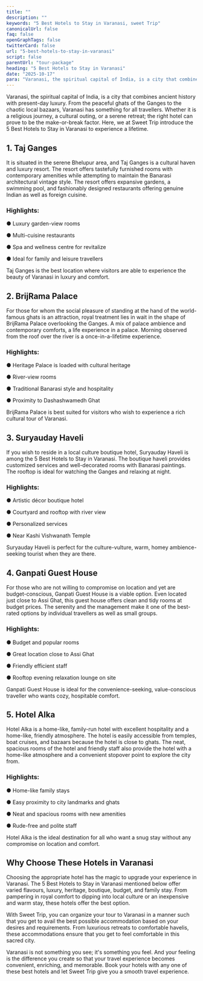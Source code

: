 ```yaml
---
title: ""
description: ""
keywords: "5 Best Hotels to Stay in Varanasi, sweet Trip"
canonicalUrl: false
faq: false
openGraphTags: false
twitterCard: false
url: "5-best-hotels-to-stay-in-varanasi"
script: false
parentUrl: "tour-package"
heading: "5 Best Hotels to Stay in Varanasi"
date: "2025-10-17"
para: "Varanasi, the spiritual capital of India, is a city that combines ancient history with present-day luxury. From the peaceful ghats of the Ganges to the chaotic local bazaars, Varanasi has something for all travellers. Whether it is a religious journey, a cultural outing, or a serene retreat; the right hotel can prove to be the make-or-break factor. Here, we at Sweet Trip introduce the 5 Best Hotels to Stay in Varanasi to experience a lifetime. "
---
```


<p>Varanasi, the spiritual capital of India, is a city that combines ancient history with present-day luxury. From the peaceful ghats of the Ganges to the chaotic local bazaars, Varanasi has something for all travellers. Whether it is a religious journey, a cultural outing, or a serene retreat; the right hotel can prove to be the make-or-break factor. Here, we at Sweet Trip introduce the 5 Best Hotels to Stay in Varanasi to experience a lifetime. </p>
<h2 className="mt-5 font-bold">
1. Taj Ganges
</h2>
<p>
          It is situated in the serene Bhelupur area, and Taj Ganges is a cultural haven and luxury resort. The resort offers tastefully furnished rooms with contemporary amenities while attempting to maintain the Banarasi architectural vintage style. The resort offers expansive gardens, a swimming pool, and fashionably designed restaurants offering genuine Indian as well as foreign cuisine.
              </p>
              <h3 className="mt-3 font-bold">
              Highlights: 
              </h3>
              <p>●	Luxury garden-view rooms</p>
              <p>●	Multi-cuisine restaurants</p>
              <p>●	Spa and wellness centre for revitalize</p>
              <p>●	Ideal for family and leisure travellers</p>
               <p className="mt-2">
                Taj Ganges is the best location where visitors are able to experience the beauty of Varanasi in luxury and comfort.
              </p>
              <h2 className="mt-5 font-bold">2. BrijRama Palace</h2>              
              <p>For those for whom the social pleasure of standing at the hand of the world-famous ghats is an attraction, royal treatment lies in wait in the shape of BrijRama Palace overlooking the Ganges. A mix of palace ambience and contemporary comforts, a life experience in a palace. Morning observed from the roof over the river is a once-in-a-lifetime experience.</p>
              <h3 className="mt-3 font-bold">Highlights:</h3>
              <p>●	Heritage Palace is loaded with cultural heritage</p>
              <p>●	River-view rooms</p>
              <p>●	Traditional Banarasi style and hospitality</p>
              <p>●	Proximity to Dashashwamedh Ghat</p>
              <p className="mt-2">BrijRama Palace is best suited for visitors who wish to experience a rich cultural tour of Varanasi.</p>
              <h2 className="mt-5 font-bold">3. Suryauday Haveli</h2>
              <p>If you wish to reside in a local culture boutique hotel, Suryauday Haveli is among the 5 Best Hotels to Stay in Varanasi. The boutique haveli provides customized services and well-decorated rooms with Banarasi paintings. The rooftop is ideal for watching the Ganges and relaxing at night.</p>
              <h3 className="mt-3 font-bold">Highlights:</h3>
              <p>●	Artistic décor boutique hotel
              <p>●	Courtyard and rooftop with river view</p>
              <p>●	Personalized services</p>
              <p>●	Near Kashi Vishwanath Temple</p>
              <p className="mt-2">Suryauday Haveli is perfect for the culture-vulture, warm, homey ambience-seeking tourist when they are there.</p>
               <h2 className="mt-5 font-bold">4. Ganpati Guest House</h2>
              <p>For those who are not willing to compromise on location and yet are budget-conscious, Ganpati Guest House is a viable option. Even located just close to Assi Ghat, this guest house offers clean and tidy rooms at budget prices. The serenity and the management make it one of the best-rated options by individual travellers as well as small groups.</p>
              <h3 className="mt-3 font-bold">Highlights:</h3>
              <p>●	Budget and popular rooms</p>
              <p>●	Great location close to Assi Ghat</p>
              <p>●	Friendly efficient staff</p>
              <p>●	Rooftop evening relaxation lounge on site</p>
              <p className="mt-2">Ganpati Guest House is ideal for the convenience-seeking, value-conscious traveller who wants cozy, hospitable comfort.</p>              
                <h2 className="mt-5 font-bold">5. Hotel Alka</h2>
              <p>Hotel Alka is a home-like, family-run hotel with excellent hospitality and a home-like, friendly atmosphere. The hotel is easily accessible from temples, boat cruises, and bazaars because the hotel is close to ghats. The neat, spacious rooms of the hotel and friendly staff also provide the hotel with a home-like atmosphere and a convenient stopover point to explore the city from.</p>
              <h3 className="mt-3 font-bold">Highlights:</h3>
              <p>●	Home-like family stays
              <p>●	Easy proximity to city landmarks and ghats
              <p>●	Neat and spacious rooms with new amenities
              <p>●	Rude-free and polite staff</p>
              <p className="mt-2">Hotel Alka is the ideal destination for all who want a snug stay without any compromise on location and comfort.</p>              
                <h2 className="mt-5 font-bold">Why Choose These Hotels in Varanasi</h2>
                <p>Choosing the appropriate hotel has the magic to upgrade your experience in Varanasi. The 5 Best Hotels to Stay in Varanasi mentioned below offer varied flavours, luxury, heritage, boutique, budget, and family stay. From pampering in royal comfort to dipping into local culture or an inexpensive and warm stay, these hotels offer the best option.</p>
                <p className="mt-2">With Sweet Trip, you can organize your tour to Varanasi in a manner such that you get to avail the best possible accommodation based on your desires and requirements. From luxurious retreats to comfortable havelis, these accommodations ensure that you get to feel comfortable in this sacred city.</p>
                <p className="mt-2">Varanasi is not something you see; it's something you feel. And your feeling is the difference you create so that your travel experience becomes convenient, enriching, and memorable. Book your hotels with any one of these best hotels and let Sweet Trip give you a smooth travel experience.</p>
